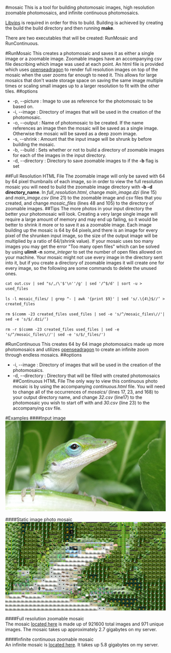 #mosaic
This is a tool for building photomosaic images, high resolution zoomable photomosaics, and infinite continuous photomosaics.

[Libvips](http://www.vips.ecs.soton.ac.uk/index.php?title=Libvips) is required in order for this to build. Building is achieved by creating the build the build directory and then running **make**.

There are two executables that will be created: RunMosaic and RunContinuous.

#RunMosaic
This creates a photomosaic and saves it as either a single image or a zoomable image. Zoomable images have an accompanying csv file describing which image was used at each point. An html file is provided which uses [openseadragon](http://openseadragon.github.io) to render full resolution images on top of the mosaic when the user zooms far enough to need it. This allows for large mosaics that don't waste storage space on saving the same image multiple times or scaling small images up to a larger resolution to fit with the other tiles.
##options
- -p,  --picture : Image to use as reference for the photomosaic to be based on.
- -i,  --image : Directory of images that will be used in the creation of the photomosaic.
- -o,  --output : Name of photomosaic to be created. If the name references an image then the mosaic will be saved as a single image. Otherwise the mosaic will be saved as  a deep zoom image.
- -s, --shrink :  Amount that the input image will be shrunk by before building the mosaic.
- -b, --build : Sets whether or not to build a directory of zoomable images for each of the images in the input directory.
- -d, --directory : Directory to save zoomable images to if the **-b** flag is set

##Full Resolution HTML File
The zoomable image will only be saved with 64 by 64 pixel thumbnails of each image, so in order to view the full resolution mosaic you will need to build the zoomable image directory with **-b -d directory_name**. In *full_resolution.html*, change *main_image.dzi* (line 15) and *main_image.csv* (line 21) to the zoomable image and csv files that you created, and change *mosaic_files* (lines 48 and 105) to the directory of zoomable images.
##Tips
The more photos in your input directory the better your photomosaic will look. Creating a very large single image will require a large amount of memory and may end up failing, so it would be better to shrink it more or to save it as a zoomable image. Each image building up the mosaic is 64 by 64 pixels,and there is an image for every pixel of the shrunken input image, so the size of the output image will be multiplied by a ratio of 64/(shrink value). If your mosaic uses too many images you may get the error "Too many open files" which can be solved by using **ulimit -n** *some_integer* to set the number of open files allowed on your machine.
Your mosaic might not use every image in the directory sent into it, but if you create a directory of zoomable images it will create one for every image, so the following are some commands to delete the unused ones.

    cat out.csv | sed "s/,/\'$'\n''/g' | sed '/^$/d' | sort -u > used_files
    
    ls -l mosaic_files/ | grep ^- | awk '{print $9}' | sed 's/.\{4\}$//‘ > created_files
    
    rm $(comm -23 created_files used_files | sed -e 's/^/mosaic_files\//'| sed -e 's/$/.dzi/‘)
    
    rm -r $(comm -23 created_files used_files | sed -e 's/^/mosaic_files\//'| sed -e 's/$/_files/')

#RunContinuous
This creates 64 by 64 image photomosaics made up more photomosaics and utilizes [openseadragon](http://openseadragon.github.io) to create an infinite zoom through endless mosaics.
##options
- -i,  --image : Directory of images that will be used in the creation of the photomosaics.
- -d,  --directory : Directory that will be filled with created photomosaics
##Continuous HTML File
The only way to view this continuous photo mosaic is by using the accompanying *continuous.html* file. You will need to change all of the occurrences of *mosaics/* (lines 17, 23, and 168) to your output directory name, and change *32.csv* (line17) to the photomosaic you wish to start off with and *30.csv* (line 23) to the accompanying csv file.

#Examples
####Input image
![Input image](https://raw.githubusercontent.com/nathanbain314/mosaic/master/input.jpg)

####Static image photo mosaic
![Static mosaic](https://raw.githubusercontent.com/nathanbain314/mosaic/master/output.png)

####Full resolution zoomable mosaic  
The mosaic [located here](http://nathanbain.com/mosaic/full_resolution.html) is made up of 921600 total images and 971 unique images. The mosaic takes up approximately 2.7 gigabytes on my server. 

####Infinite continuous zoomable mosaic  
An infinite mosaic is [located here](http://nathanbain.com/mosaic/continuous.html). It takes up 5.8 gigabytes on my server.
